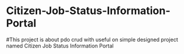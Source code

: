 # Citizen-Job-Status-Information-Portal
#This project is about pdo crud with useful on simple designed project named Citizen Job Status Information Portal
